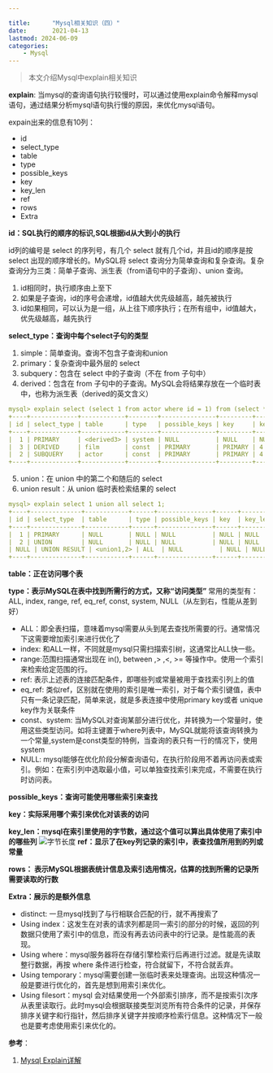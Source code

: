 ```yaml
---

title:      "Mysql相关知识（四）"
date:       2021-04-13
lastmod: 2024-06-09
categories:
    - Mysql
---
```

>本文介绍Mysql中explain相关知识

**explain**:
当mysql的查询语句执行较慢时，可以通过使用explain命令解释mysql语句，通过结果分析mysql语句执行慢的原因，来优化mysql语句。

expain出来的信息有10列：
 - id
 - select_type
 - table
 - type
 - possible_keys
 - key
 - key_len
 - ref
 - rows
 - Extra

**id：SQL执行的顺序的标识,SQL根据id从大到小的执行**

id列的编号是 select 的序列号，有几个 select 就有几个id，并且id的顺序是按 select 出现的顺序增长的。MySQL将 select 查询分为简单查询和复杂查询。复杂查询分为三类：简单子查询、派生表（from语句中的子查询）、union 查询。

 1. id相同时，执行顺序由上至下
 2. 如果是子查询，id的序号会递增，id值越大优先级越高，越先被执行
 3. id如果相同，可以认为是一组，从上往下顺序执行；在所有组中，id值越大，优先级越高，越先执行

**select_type：查询中每个select子句的类型**

 1. simple：简单查询。查询不包含子查询和union
 2. primary：复杂查询中最外层的 select
 3. subquery：包含在 select 中的子查询（不在 from 子句中）
 4. derived：包含在 from 子句中的子查询。MySQL会将结果存放在一个临时表中，也称为派生表（derived的英文含义）

```yaml
mysql> explain select (select 1 from actor where id = 1) from (select * from film where id = 1) der;
+----+-------------+------------+--------+---------------+---------+---------+-------+------+-------------+
| id | select_type | table      | type   | possible_keys | key     | key_len | ref   | rows | Extra       |
+----+-------------+------------+--------+---------------+---------+---------+-------+------+-------------+
|  1 | PRIMARY     | <derived3> | system | NULL          | NULL    | NULL    | NULL  |    1 | NULL        |
|  3 | DERIVED     | film       | const  | PRIMARY       | PRIMARY | 4       | const |    1 | NULL        |
|  2 | SUBQUERY    | actor      | const  | PRIMARY       | PRIMARY | 4       | const |    1 | Using index |
+----+-------------+------------+--------+---------------+---------+---------+-------+------+-------------+ 
```

5. union：在 union 中的第二个和随后的 select
6. union result：从 union 临时表检索结果的 select

```yaml
mysql> explain select 1 union all select 1;
+----+--------------+------------+------+---------------+------+---------+------+------+-----------------+
| id | select_type  | table      | type | possible_keys | key  | key_len | ref  | rows | Extra           |
+----+--------------+------------+------+---------------+------+---------+------+------+-----------------+
|  1 | PRIMARY      | NULL       | NULL | NULL          | NULL | NULL    | NULL | NULL | No tables used  |
|  2 | UNION        | NULL       | NULL | NULL          | NULL | NULL    | NULL | NULL | No tables used  |
| NULL | UNION RESULT | <union1,2> | ALL  | NULL          | NULL | NULL    | NULL | NULL | Using temporary |
+----+--------------+------------+------+---------------+------+---------+------+------+-----------------+
```
**table：正在访问哪个表**

**type：表示MySQL在表中找到所需行的方式，又称“访问类型”**
常用的类型有： ALL, index,  range, ref, eq_ref, const, system, NULL（从左到右，性能从差到好）

 - ALL：即全表扫描，意味着mysql需要从头到尾去查找所需要的行。通常情况下这需要增加索引来进行优化了
 - index: 和ALL一样，不同就是mysql只需扫描索引树，这通常比ALL快一些。
 - range:范围扫描通常出现在 in(), between ,> ,<, >= 等操作中。使用一个索引来检索给定范围的行。
 - ref: 表示上述表的连接匹配条件，即哪些列或常量被用于查找索引列上的值
 - eq_ref: 类似ref，区别就在使用的索引是唯一索引，对于每个索引键值，表中只有一条记录匹配，简单来说，就是多表连接中使用primary key或者 unique key作为关联条件
 - const、system: 当MySQL对查询某部分进行优化，并转换为一个常量时，使用这些类型访问。如将主键置于where列表中，MySQL就能将该查询转换为一个常量,system是const类型的特例，当查询的表只有一行的情况下，使用system
 - NULL: mysql能够在优化阶段分解查询语句，在执行阶段用不着再访问表或索引。例如：在索引列中选取最小值，可以单独查找索引来完成，不需要在执行时访问表。

**possible_keys：查询可能使用哪些索引来查找**

**key：实际采用哪个索引来优化对该表的访问**

**key_len：mysql在索引里使用的字节数，通过这个值可以算出具体使用了索引中的哪些列**
![字节长度](https://img-blog.csdnimg.cn/2021041322293393.png?x-oss-process=image,type_ZmFuZ3poZW5naGVpdGk,shadow_10,text_aHR0cHM6Ly9ibG9nLmNzZG4ubmV0L0NhcnJvdFpzeQ==,size_16,color_FFFFFF,t_70)
**ref：显示了在key列记录的索引中，表查找值所用到的列或常量**

**rows： 表示MySQL根据表统计信息及索引选用情况，估算的找到所需的记录所需要读取的行数**

**Extra：展示的是额外信息**

 - distinct: 一旦mysql找到了与行相联合匹配的行，就不再搜索了
 - Using index：这发生在对表的请求列都是同一索引的部分的时候，返回的列数据只使用了索引中的信息，而没有再去访问表中的行记录。是性能高的表现。
 - Using where：mysql服务器将在存储引擎检索行后再进行过滤。就是先读取整行数据，再按 where 条件进行检查，符合就留下，不符合就丢弃。
 - Using temporary：mysql需要创建一张临时表来处理查询。出现这种情况一般是要进行优化的，首先是想到用索引来优化。
 - Using filesort：mysql 会对结果使用一个外部索引排序，而不是按索引次序从表里读取行。此时mysql会根据联接类型浏览所有符合条件的记录，并保存排序关键字和行指针，然后排序关键字并按顺序检索行信息。这种情况下一般也是要考虑使用索引来优化的。

**参考**：

 1. [Mysql Explain详解](https://cloud.tencent.com/developer/article/1093229)

